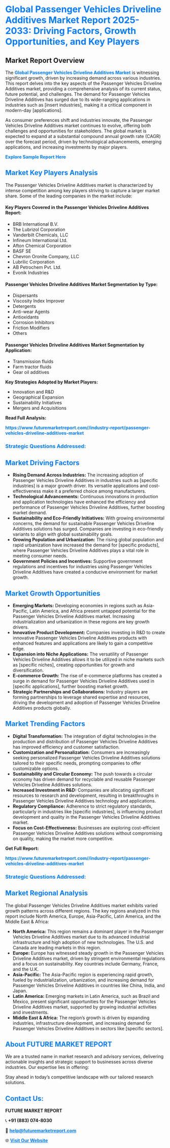 <h1 style="color: #007BFF;">Global Passenger Vehicles Driveline Additives Market Report 2025-2033: Driving Factors, Growth Opportunities, and Key Players</h1>

<section id="overview">
<h2>Market Report Overview</h2>
<p>The <a href="https://www.futuremarketreport.com//industry-report/passenger-vehicles-driveline-additives-market" style="color: #007BFF; text-decoration: none;"><strong>Global Passenger Vehicles Driveline Additives Market</strong></a> is witnessing significant growth, driven by increasing demand across various industries. This report delves into the key aspects of the Passenger Vehicles Driveline Additives market, providing a comprehensive analysis of its current status, future potential, and challenges. The demand for Passenger Vehicles Driveline Additives has surged due to its wide-ranging applications in industries such as [insert industries], making it a critical component in modern-day [applications].</p>
<p>As consumer preferences shift and industries innovate, the Passenger Vehicles Driveline Additives market continues to evolve, offering both challenges and opportunities for stakeholders. The global market is expected to expand at a substantial compound annual growth rate (CAGR) over the forecast period, driven by technological advancements, emerging applications, and increasing investments by major players.</p>
</section>

<section id="overview">
<p><a href="https://www.futuremarketreport.com//request-sample/reportId=53268" style="color: #007BFF; text-decoration: none;"><strong>Explore Sample Report Here</strong></a></p>
</section>

<section id="key-players">
<h2 style="color: #007BFF;">Market Key Players Analysis</h2>
<p>The Passenger Vehicles Driveline Additives market is characterized by intense competition among key players striving to capture a larger market share. Some of the leading companies in the market include:</p>
<h4>Key Players Covered in the Passenger Vehicles Driveline Additives Report:</h4>
<ul><li>BRB International B.V.</li><li>The Lubrizol Corporation</li><li>Vanderbilt Chemicals, LLC</li><li>Infineum International Ltd.</li><li>Afton Chemical Corporation</li><li>BASF SE</li><li>Chevron Oronite Company, LLC</li><li>Lubrilic Corporation</li><li>AB Petrochem Pvt. Ltd.</li><li>Evonik Industries</li></ul>
<h4>Passenger Vehicles Driveline Additives Market Segmentation by Type:</h4>
<ul><li>Dispersants</li><li>Viscosity Index Improver</li><li>Detergents</li><li>Anti-wear Agents</li><li>Antioxidants</li><li>Corrosion Inhibitors</li><li>Friction Modifiers</li><li>Others</li></ul>

<h4>Passenger Vehicles Driveline Additives Market Segmentation by Application:</h4>
<ul><li>Transmission fluids</li><li>Farm tractor fluids</li><li>Gear oil additives</li></ul>
<p><strong>Key Strategies Adopted by Market Players:</strong></p>
<ul>
<li>Innovation and R&D</li>
<li>Geographical Expansion</li>
<li>Sustainability Initiatives</li>
<li>Mergers and Acquisitions</li>
</ul>
</section>

<section>
<p><strong>Read Full Analysis: </strong></p><a href="https://www.futuremarketreport.com//industry-report/passenger-vehicles-driveline-additives-market" style="color: #007BFF; text-decoration: none;"><strong>https://www.futuremarketreport.com//industry-report/passenger-vehicles-driveline-additives-market</strong></a>
<h3 style="color: #007BFF;">Strategic Questions Addressed:</h3>
</section>

<section id="driving-factors">
<h2 style="color: #007BFF;">Market Driving Factors</h2>
<ul>
<li><strong>Rising Demand Across Industries:</strong> The increasing adoption of Passenger Vehicles Driveline Additives in industries such as [specific industries] is a major growth driver. Its versatile applications and cost-effectiveness make it a preferred choice among manufacturers.</li>
<li><strong>Technological Advancements:</strong> Continuous innovations in production and application technologies have enhanced the efficiency and performance of Passenger Vehicles Driveline Additives, further boosting market demand.</li>
<li><strong>Sustainability and Eco-Friendly Initiatives:</strong> With growing environmental concerns, the demand for sustainable Passenger Vehicles Driveline Additives solutions has surged. Companies are investing in eco-friendly variants to align with global sustainability goals.</li>
<li><strong>Growing Population and Urbanization:</strong> The rising global population and rapid urbanization have increased the demand for [specific products], where Passenger Vehicles Driveline Additives plays a vital role in meeting consumer needs.</li>
<li><strong>Government Policies and Incentives:</strong> Supportive government regulations and incentives for industries using Passenger Vehicles Driveline Additives have created a conducive environment for market growth.</li>
</ul>
</section>

<section id="growth-opportunities">
<h2 style="color: #007BFF;">Market Growth Opportunities</h2>
<ul>
<li><strong>Emerging Markets:</strong> Developing economies in regions such as Asia-Pacific, Latin America, and Africa present untapped potential for the Passenger Vehicles Driveline Additives market. Increasing industrialization and urbanization in these regions are key growth drivers.</li>
<li><strong>Innovative Product Development:</strong> Companies investing in R&D to create innovative Passenger Vehicles Driveline Additives products with enhanced features and applications are likely to gain a competitive edge.</li>
<li><strong>Expansion into Niche Applications:</strong> The versatility of Passenger Vehicles Driveline Additives allows it to be utilized in niche markets such as [specific niches], creating opportunities for growth and diversification.</li>
<li><strong>E-commerce Growth:</strong> The rise of e-commerce platforms has created a surge in demand for Passenger Vehicles Driveline Additives used in [specific applications], further boosting market growth.</li>
<li><strong>Strategic Partnerships and Collaborations:</strong> Industry players are forming partnerships to leverage shared expertise and resources, driving the development and adoption of Passenger Vehicles Driveline Additives products globally.</li>
</ul>
</section>

<section id="trending-factors">
<h2 style="color: #007BFF;">Market Trending Factors</h2>
<ul>
<li><strong>Digital Transformation:</strong> The integration of digital technologies in the production and distribution of Passenger Vehicles Driveline Additives has improved efficiency and customer satisfaction.</li>
<li><strong>Customization and Personalization:</strong> Consumers are increasingly seeking personalized Passenger Vehicles Driveline Additives solutions tailored to their specific needs, prompting companies to offer customizable options.</li>
<li><strong>Sustainability and Circular Economy:</strong> The push towards a circular economy has driven demand for recyclable and reusable Passenger Vehicles Driveline Additives solutions.</li>
<li><strong>Increased Investment in R&D:</strong> Companies are allocating significant resources to research and development, resulting in breakthroughs in Passenger Vehicles Driveline Additives technology and applications.</li>
<li><strong>Regulatory Compliance:</strong> Adherence to strict regulatory standards, particularly in industries like [specific industries], is influencing product development and quality in the Passenger Vehicles Driveline Additives market.</li>
<li><strong>Focus on Cost-Effectiveness:</strong> Businesses are exploring cost-efficient Passenger Vehicles Driveline Additives solutions without compromising on quality, making the market more competitive.</li>
</ul>
</section>

<section>
<p><strong>Get Full Report: </strong></p><a href="https://www.futuremarketreport.com//industry-report/passenger-vehicles-driveline-additives-market" style="color: #007BFF; text-decoration: none;"><strong>https://www.futuremarketreport.com//industry-report/passenger-vehicles-driveline-additives-market</strong></a>
<h3 style="color: #007BFF;">Strategic Questions Addressed:</h3>
</section>


<section id="regional-analysis">
<h2 style="color: #007BFF;">Market Regional Analysis</h2>
<p>The global Passenger Vehicles Driveline Additives market exhibits varied growth patterns across different regions. The key regions analyzed in this report include North America, Europe, Asia-Pacific, Latin America, and the Middle East & Africa:</p>
<ul>
<li><strong>North America:</strong> This region remains a dominant player in the Passenger Vehicles Driveline Additives market due to its advanced industrial infrastructure and high adoption of new technologies. The U.S. and Canada are leading markets in this region.</li>
<li><strong>Europe:</strong> Europe has witnessed steady growth in the Passenger Vehicles Driveline Additives market, driven by stringent environmental regulations and a focus on sustainability. Key countries include Germany, France, and the U.K.</li>
<li><strong>Asia-Pacific:</strong> The Asia-Pacific region is experiencing rapid growth, fueled by industrialization, urbanization, and increasing demand for Passenger Vehicles Driveline Additives in countries like China, India, and Japan.</li>
<li><strong>Latin America:</strong> Emerging markets in Latin America, such as Brazil and Mexico, present significant opportunities for the Passenger Vehicles Driveline Additives market, supported by growing industrial activities and investments.</li>
<li><strong>Middle East & Africa:</strong> The region’s growth is driven by expanding industries, infrastructure development, and increasing demand for Passenger Vehicles Driveline Additives in sectors like [specific sectors].</li>
</ul>
</section>

<footer>
<h2 style="color: #007BFF;">About FUTURE MARKET REPORT</h2>
<p>We are a trusted name in market research and advisory services, delivering actionable insights and strategic support to businesses across diverse industries. Our expertise lies in offering:</p>

<p>Stay ahead in today’s competitive landscape with our tailored research solutions.</p>

<h2 style="color: #007BFF;">Contact Us:</h2>
<p><strong>FUTURE MARKET REPORT</strong></p>
<p>📞 <strong>+91 (883) 074-8030</strong></p>
<p>📧 <strong><a href="mailto:help@futuremarketreport.com" style="color: #007BFF;">help@futuremarketreport.com</a></strong></p>
<p>🌐 <strong><a href="https://www.futuremarketreport.com/" style="color: #007BFF;">Visit Our Website</a></strong></p>
</footer>